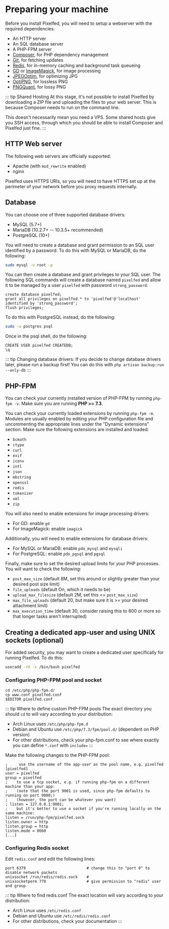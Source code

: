 # Preparing your machine

Before you install Pixelfed, you will need to setup a webserver with the required dependencies:

- An HTTP server
- An SQL database server
- A PHP-FPM server
- [Composer](https://getcomposer.org/), for PHP dependency management
- [Git](https://git-scm.com/), for fetching updates
- [Redis](https://redis.io/), for in-memory caching and background task queueing
- [GD](https://libgd.github.io/) or [ImageMagick](https://imagemagick.org), for image processing
- [JPEGOptim](https://github.com/tjko/jpegoptim), for optimizing JPG
- [OptiPNG](http://optipng.sourceforge.net/), for lossless PNG
- [PNGQuant](https://pngquant.org/), for lossy PNG

::: tip Shared Hosting
At this stage, it's not possible to install Pixelfed by downloading a ZIP file and uploading the files to your web server. This is because Composer needs to run on the command line.

This doesn't necessarily mean you need a VPS. Some shared hosts give you SSH access, through which you should be able to install Composer and Pixelfed just fine.
:::


## HTTP Web server
The following web servers are officially supported:
- Apache (with `mod_rewrite` enabled)
- nginx

Pixelfed uses HTTPS URIs, so you will need to have HTTPS set up at the perimeter of your network before you proxy requests internally.

## Database

You can choose one of three supported database drivers:
- MySQL (5.7+)
- MariaDB (10.2.7+ -- 10.3.5+ recommended)
- PostgreSQL (10+)

You will need to create a database and grant permission to an SQL user identified by a password. To do this with MySQL or MariaDB, do the following:

```bash
sudo mysql -u root -p
```

You can then create a database and grant privileges to your SQL user. The following SQL commands will create a database named `pixelfed` and allow it to be managed by a user `pixelfed` with password `strong_password`:

```sql{1,2}
create database pixelfed;
grant all privileges on pixelfed.* to 'pixelfed'@'localhost' identified by 'strong_password';
flush privileges;
```

To do this with PostgreSQL instead, do the following:
```bash
sudo -u postgres psql
```

Once in the psql shell, do the following:
```
CREATE USER pixelfed CREATEDB;
\q
```

::: tip Changing database drivers:
If you decide to change database drivers later, please run a backup first! You can do this with `php artisan backup:run --only-db`
:::

## PHP-FPM

You can check your currently installed version of PHP-FPM by running `php-fpm -v`. Make sure you are running **PHP >= 7.3**.

You can check your currently loaded extensions by running `php-fpm -m`. Modules are usually enabled by editing your PHP configuration file and uncommenting the appropriate lines under the "Dynamic extensions" section. Make sure the following extensions are installed and loaded:
- `bcmath`
- `ctype`
- `curl`
- `exif`
- `iconv`
- `intl`
- `json`
- `mbstring`
- `openssl`
- `redis`
- `tokenizer`
- `xml`
- `zip`

You will also need to enable extensions for image processing drivers:
- For GD: enable `gd`
- For ImageMagick: enable `imagick`

Additionally, you will need to enable extensions for database drivers:
- For MySQL or MariaDB: enable `pdo_mysql` and `mysqli`
- For PostgreSQL: enable `pdo_pgsql` and `pgsql`

Finally, make sure to set the desired upload limits for your PHP processes. You will want to check the following:
- `post_max_size` (default 8M, set this around or slightly greater than your desired post size limit)
- `file_uploads` (default On, which it needs to be)
- `upload_max_filesize` (default 2M, set this <= `post_max_size`)
- `max_file_uploads` (default 20, but make sure it is >= your desired attachment limit)
- `max_execution_time` (default 30, consider raising this to 600 or more so that longer tasks aren't interrupted)

## Creating a dedicated app-user and using UNIX sockets (optional)

For added security, you may want to create a dedicated user specifically for running Pixelfed. To do this:

```bash
useradd -rU -s /bin/bash pixelfed
```

### Configuring PHP-FPM pool and socket

```bash{1}
cd /etc/php/php-fpm.d/
cp www.conf pixelfed.conf
$EDITOR pixelfed.conf
```

::: tip Where to define custom PHP-FPM pools
The exact directory you should `cd` to will vary according to your distribution:
- Arch Linux uses `/etc/php/php-fpm.d`
- Debian and Ubuntu use `/etc/php/7.3/fpm/pool.d/` (dependent on PHP version)
- For other distributions, check your php-fpm.conf to see where exactly you can define `*.conf` with `include=`
:::


Make the following changes to the PHP-FPM pool:
```
;     use the username of the app-user as the pool name, e.g. pixelfed
[pixelfed]
user = pixelfed
group = pixelfed
;    to use a tcp socket, e.g. if running php-fpm on a different machine than your app:
;    (note that the port 9001 is used, since php-fpm defaults to running on port 9000;)
;    (however, the port can be whatever you want)
; listen = 127.0.0.1:9001;
;    but it's better to use a socket if you're running locally on the same machine:
listen = /run/php-fpm/pixelfed.sock
listen.owner = http
listen.group = http
listen.mode = 0660
[...]
```

### Configuring Redis socket

Edit `redis.conf` and edit the following lines:
```
port 6379                           # change this to "port 0" to disable network packets
unixsocket /run/redis/redis.sock    # 
unixsocketperm 770                  # give permission to "redis" user and group
```

::: tip Where to find redis.conf
The exact location will vary according to your distribution:
- Arch Linux uses `/etc/redis.conf`
- Debian and Ubuntu use `/etc/redis/redis.conf`
- For other distributions, check your documentation
:::